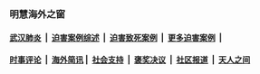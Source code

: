 
### 明慧海外之窗

####  [武汉肺炎](indexes/365.md?t=05190300) &nbsp;|&nbsp;  [迫害案例综述](indexes/328.md?t=05190300) &nbsp;|&nbsp; [迫害致死案例](indexes/277.md?t=05190300)  &nbsp;|&nbsp; [更多迫害案例](indexes/81.md?t=05190300)  &nbsp;|&nbsp; 
####  [时事评论](indexes/19.md?t=05190300) &nbsp;|&nbsp; [海外简讯](indexes/245.md?t=05190300)&nbsp;|&nbsp;  [社会支持](indexes/140.md?t=05190300) &nbsp;|&nbsp; [褒奖决议](indexes/282.md?t=05190300) &nbsp;|&nbsp; [社区报道](indexes/91.md?t=05190300)  &nbsp;|&nbsp; [天人之间](indexes/78.md?t=05190300) 

